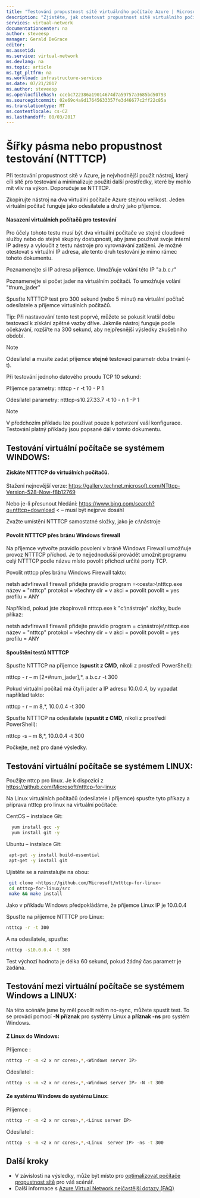 ```yaml
---
title: "Testování propustnost sítě virtuálního počítače Azure | Microsoft Docs"
description: "Zjistěte, jak otestovat propustnost sítě virtuálního počítače Azure."
services: virtual-network
documentationcenter: na
author: steveesp
manager: Gerald DeGrace
editor: 
ms.assetid: 
ms.service: virtual-network
ms.devlang: na
ms.topic: article
ms.tgt_pltfrm: na
ms.workload: infrastructure-services
ms.date: 07/21/2017
ms.author: steveesp
ms.openlocfilehash: ccebc722386a19014674d7a59757a3685bd50793
ms.sourcegitcommit: 02e69c4a9d17645633357fe3d46677c2ff22c85a
ms.translationtype: MT
ms.contentlocale: cs-CZ
ms.lasthandoff: 08/03/2017
---
```

# <a name="bandwidththroughput-testing-ntttcp"></a>Šířky pásma nebo propustnost testování (NTTTCP)

Při testování propustnost sítě v Azure, je nejvhodnější použít nástroj, který cílí sítě pro testování a minimalizuje použití další prostředky, které by mohlo mít vliv na výkon. Doporučuje se NTTTCP.

Zkopírujte nástroj na dva virtuální počítače Azure stejnou velikost. Jeden virtuální počítač funguje jako odesílatele a druhý jako příjemce.

#### <a name="deploying-vms-for-testing"></a>Nasazení virtuálních počítačů pro testování
Pro účely tohoto testu musí být dva virtuální počítače ve stejné cloudové služby nebo do stejné skupiny dostupnosti, aby jsme používat svoje interní IP adresy a vyloučit z testu nástroje pro vyrovnávání zatížení. Je možné otestovat s virtuální IP adresa, ale tento druh testování je mimo rámec tohoto dokumentu.
 
Poznamenejte si IP adresa příjemce. Umožňuje volání této IP "a.b.c.r"

Poznamenejte si počet jader na virtuálním počítači. To umožňuje volání "\#num\_jader"
 
Spusťte NTTTCP test pro 300 sekund (nebo 5 minut) na virtuální počítač odesílatele a příjemce virtuálních počítačů.

Tip: Při nastavování tento test poprvé, můžete se pokusit kratší dobu testovací k získání zpětné vazby dříve. Jakmile nástroj funguje podle očekávání, rozšiřte na 300 sekund, aby nejpřesnější výsledky zkušebního období.

> [!NOTE]
> Odesílatel **a** musíte zadat příjemce **stejné** testovací parametr doba trvání (-t).

Při testování jednoho datového proudu TCP 10 sekund:

Příjemce parametry: ntttcp - r -t 10 - P 1

Odesílatel parametry: ntttcp-s10.27.33.7 -t 10 - n 1 -P 1

> [!NOTE]
> V předchozím příkladu lze používat pouze k potvrzení vaší konfigurace. Testování platný příklady jsou popsané dál v tomto dokumentu.

## <a name="testing-vms-running-windows"></a>Testování virtuální počítače se systémem WINDOWS:

#### <a name="get-ntttcp-onto-the-vms"></a>Získáte NTTTCP do virtuálních počítačů.

Stažení nejnovější verze: <https://gallery.technet.microsoft.com/NTttcp-Version-528-Now-f8b12769>

Nebo je-li přesunout hledání: <https://www.bing.com/search?q=ntttcp+download> \< – musí být nejprve dosáhl

Zvažte umístění NTTTCP samostatné složky, jako je c:\\nástroje

#### <a name="allow-ntttcp-through-the-windows-firewall"></a>Povolit NTTTCP přes bránu Windows firewall
Na příjemce vytvořte pravidlo povolení v bráně Windows Firewall umožňuje provoz NTTTCP příchod. Je to nejjednodušší provádět umožnit programu celý NTTTCP podle názvu místo povolit příchozí určité porty TCP.

Povolit ntttcp přes bránu Windows Firewall takto:

netsh advfirewall firewall přidejte pravidlo program =\<cesta\>\\ntttcp.exe název = "ntttcp" protokol = všechny dir = v akci = povolit povolit = yes profilu = ANY

Například, pokud jste zkopírovali ntttcp.exe k "c:\\nástroje" složky, bude příkaz: 

netsh advfirewall firewall přidejte pravidlo program = c:\\nástroje\\ntttcp.exe název = "ntttcp" protokol = všechny dir = v akci = povolit povolit = yes profilu = ANY

#### <a name="running-ntttcp-tests"></a>Spouštění testů NTTTCP

Spusťte NTTTCP na příjemce (**spustit z CMD**, nikoli z prostředí PowerShell):

ntttcp - r – m [2\*\#num\_jader],\*, a.b.c.r -t 300

Pokud virtuální počítač má čtyři jader a IP adresu 10.0.0.4, by vypadat například takto:

ntttcp - r – m 8,\*, 10.0.0.4 -t 300


Spusťte NTTTCP na odesílatele (**spustit z CMD**, nikoli z prostředí PowerShell):

ntttcp -s – m 8,\*, 10.0.0.4 -t 300 

Počkejte, než pro dané výsledky.


## <a name="testing-vms-running-linux"></a>Testování virtuální počítače se systémem LINUX:

Použijte nttcp pro linux. Je k dispozici z <https://github.com/Microsoft/ntttcp-for-linux>

Na Linux virtuálních počítačů (odesílatele i příjemce) spusťte tyto příkazy a příprava ntttcp pro linux na virtuální počítače:

CentOS – instalace Git:
``` bash
  yum install gcc -y  
  yum install git -y
```
Ubuntu – instalace Git:
``` bash
 apt-get -y install build-essential  
 apt-get -y install git
```
Ujistěte se a nainstalujte na obou:
``` bash
 git clone <https://github.com/Microsoft/ntttcp-for-linux>
 cd ntttcp-for-linux/src
 make && make install
```

Jako v příkladu Windows předpokládáme, že příjemce Linux IP je 10.0.0.4

Spusťte na příjemce NTTTCP pro Linux:

``` bash
ntttcp -r -t 300
```

A na odesílatele, spusťte:

``` bash
ntttcp -s10.0.0.4 -t 300
```
 
Test výchozí hodnota je délka 60 sekund, pokud žádný čas parametr je zadána.

## <a name="testing-between-vms-running-windows-and-linux"></a>Testování mezi virtuální počítače se systémem Windows a LINUX:

Na této scénáře jsme by měl povolit režim no-sync, můžete spustit test. To se provádí pomocí **-N příznak** pro systémy Linux a **příznak -ns** pro systém Windows.

#### <a name="from-linux-to-windows"></a>Z Linux do Windows:

Příjemce <Windows>:

``` bash
ntttcp -r -m <2 x nr cores>,*,<Windows server IP>
```

Odesílatel <Linux> :

``` bash
ntttcp -s -m <2 x nr cores>,*,<Windows server IP> -N -t 300
```

#### <a name="from-windows-to-linux"></a>Ze systému Windows do systému Linux:

Příjemce <Linux>:

``` bash
ntttcp -r -m <2 x nr cores>,*,<Linux server IP>
```

Odesílatel <Windows>:

``` bash
ntttcp -s -m <2 x nr cores>,*,<Linux  server IP> -ns -t 300
```

## <a name="next-steps"></a>Další kroky
* V závislosti na výsledky, může být místo pro [optimalizovat počítače propustnost sítě](virtual-network-optimize-network-bandwidth.md) pro váš scénář.
* Další informace s [Azure Virtual Network nejčastější dotazy (FAQ)](virtual-networks-faq.md)
